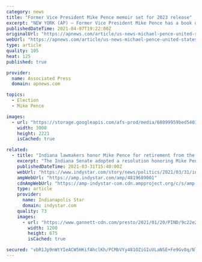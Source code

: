 ```yaml
---
category: news
title: "Former Vice President Mike Pence memoir set for 2023 release"
excerpt: "NEW YORK (AP) — Former Vice President Mike Pence has a book deal. His autobiography, currently untitled, is scheduled to come out in 2023. “I am grateful to have the opportunity to tell the story of my life in public service to the American people ..."
publishedDateTime: 2021-04-07T19:22:00Z
originalUrl: "https://apnews.com/article/us-news-michael-pence-united-states-3f508b45074a749ddd2122664d5d3b9c"
webUrl: "https://apnews.com/article/us-news-michael-pence-united-states-3f508b45074a749ddd2122664d5d3b9c"
type: article
quality: 105
heat: 125
published: true

provider:
  name: Associated Press
  domain: apnews.com

topics:
  - Election
  - Mike Pence

images:
  - url: "https://storage.googleapis.com/afs-prod/media/68099959bed54032b39c56fac8d26f97/3000.jpeg"
    width: 3000
    height: 2221
    isCached: true

related:
  - title: "Indiana lawmakers honor Mike Pence for retirement from the vice presidency"
    excerpt: "The Indiana Senate adopted a resolution honoring Mike Pence's \"retirement\" from the vice presidency this week. Pence, of course, lost his bid for reelection in November, along with former President Donald Trump. The resolution, authored by ..."
    publishedDateTime: 2021-03-31T15:40:00Z
    webUrl: "https://www.indystar.com/story/news/politics/2021/03/31/indiana-general-assembly-lawmakers-honor-mike-pence-retirement/4819689001/"
    ampWebUrl: "https://amp.indystar.com/amp/4819689001"
    cdnAmpWebUrl: "https://amp-indystar-com.cdn.ampproject.org/c/s/amp.indystar.com/amp/4819689001"
    type: article
    provider:
      name: Indianapolis Star
      domain: indystar.com
    quality: 73
    images:
      - url: "https://www.gannett-cdn.com/presto/2021/01/20/PIND/9c22e27c-c451-4f11-b546-98ddb50fd19c-cent02-7e5plm5ebo91a0bn9hjs_original.jpg?auto=webp&crop=2588,1456,x0,y407&format=pjpg&width=1200"
        width: 1200
        height: 675
        isCached: true

secured: "vbR1Jp9nWtYIeACW5HKifAhclKh/PCMbVYy481OZiGIuVLaNSE+Fe9Gv8q/NlBdkSXq509kV5uMjEK2LBARwhGCqy3akmLNGHlGfqpVcbJc4wjDAfoQoU87DPd9pf7ezIloGFs2yq/QSd8KbvSzciEFhrOpPKQLYB12kPwM8oW8KgHGhUt7KkbL97UZMUGXFSSNRMMmHFTRrXNCru45JizCacn7G1dTiqY2UDNplRAA7SjG9iIgCeza1v6dnG80I0E8sU83IcPkbutPSDBkZ3VoPq1XuyGHulE8Y0vfNgeLTcuGDLRyOLmvrhnkXK1jxCi7Wqa8mp/4kv9vHKAZsbMW/72kVYMQo7PSXQDReqZE=;LiO8c9E0/uXJ9rWwEgdTYA=="
---
```


